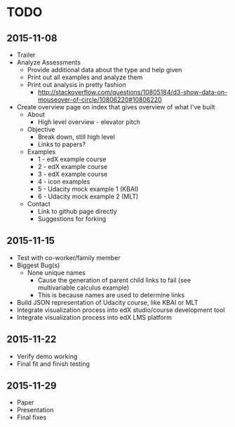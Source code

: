 # TODO

## 2015-11-08
* Trailer
* Analyze Assessments
  * Provide additional data about the type and help given
  * Print out all examples and analyze them
  * Print out analysis in pretty fashion
    * http://stackoverflow.com/questions/10805184/d3-show-data-on-mouseover-of-circle/10806220#10806220
* Create overview page on index that gives overview of what I've built
    * About
        * High level overview - elevator pitch
    * Objective
        * Break down, still high level
        * Links to papers?
    * Examples
        * 1 - edX example course
        * 2 - edX example course
        * 3 - edX example course
        * 4 - icon examples
        * 5 - Udacity mock example 1 (KBAI)
        * 6 - Udacity mock example 2 (MLT)
    * Contact
      * Link to github page directly
      * Suggestions for forking

## 2015-11-15
* Test with co-worker/family member
* Biggest Bug(s)
    * None unique names
        * Cause the generation of parent child links to fail (see multivariable calculus example)
        * This is because names are used to determine links
* Build JSON representation of Udacity course, like KBAI or MLT
* Integrate visualization process into edX studio/course development tool
* Integrate visualization process into edX LMS platform


## 2015-11-22
* Verify demo working
* Final fit and finish testing

## 2015-11-29
* Paper
* Presentation
* Final fixes
